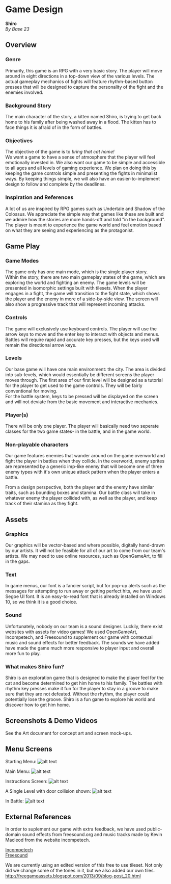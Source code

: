 # Game Design
**Shiro**  
*By Base 23*
## Overview

### Genre
Primarily, this game is an RPG with a very basic story. The player will move around in eight directions in a top-down view of the various levels.
The actual gameplay mechanics of fights will feature rhythm-based button presses that will be designed to capture the personality of the fight and the enemies involved. 

### Background Story
The main character of the story, a kitten named Shiro, is trying to get back home to his family after being washed away in a flood. The kitten has to face things it is
afraid of in the form of battles.

### Objectives
The objective of the game is to *bring that cat home!*  
We want a game to have a sense of atmosphere that the player will feel emotionally invested in. We also want our game to be simple and accessible to all ages and all levels
of gaming experience. We plan on doing this by keeping the game controls simple and presenting the fights in minimalist ways. By keeping things simple, we will also have 
an easier-to-implement design to follow and complete by the deadlines.

### Inspiration and References
A lot of us are inspired by RPG games such as Undertale and Shadow of the Colossus. We appreciate the simple way that games like these are built
and we admire how the stories are more hands-off and told "in the background". The player is meant to experience the game world and feel emotion based on what they 
are seeing and experiencing as the protagonist.

## Game Play

### Game Modes
The game only has one main mode, which is the single player story.  
Within the story, there are two main gameplay states of the game, which are exploring the world and fighting an enemy. The game levels will be presented in isomorphic settings
built with tilesets. When the player engages in a fight, the game will transition to the fight state, which shows the player and the enemy in more of a side-by-side view.
The screen will also show a progressive track that will represent incoming attacks.

### Controls
The game will exclusively use keyboard controls. The player will use the arrow keys to move and the enter key to interact with objects and menus.
Battles will require rapid and accurate key presses, but the keys used will remain the directional arrow keys.

### Levels
Our base game will have one main environment: the city. The area is divided into sub-levels, which would essentially be
different screens the player moves through.
The first area of our first level will be designed as a tutorial for the player to get used to the game controls. They will be fairly conventional for moving.  
For the battle system, keys to be pressed will be displayed on the screen and will not deviate from the basic movement and interactive mechanics.

### Player(s)
There will be only one player. The player will basically need two seperate classes for the two game states- in the battle, and in the game world.

### Non-playable characters
Our game features enemies that wander around on the game overworld and fight the player in battles when they collide. In the overworld, enemy sprites are represented by a 
generic imp-like enemy that will become one of three enemy types with it's own unique attack pattern when the player enters a battle. 

From a design perspective, both the player and the enemy have similar traits, such as bounding boxes and stamina. Our battle class will take in whatever enemy the player
collided with, as well as the player, and keep track of their stamina as they fight.

## Assets

### Graphics
Our graphics will be vector-based and where possible, digitally hand-drawn by our artists. It will not be feasible for all of our art to come from our team's artists.
We may need to use online resources, such as OpenGameArt, to fill in the gaps.

### Text
In game menus, our font is a fancier script, but for pop-up alerts such as the messages for attempting to run away or getting perfect hits, we have used Segoe UI font. 
It is an easy-to-read font that is already installed on Windows 10, so we think it is a good choice.

### Sound
Unfortunately, nobody on our team is a sound designer. Luckily, there exist websites with assets for video games! We used OpenGameArt, Incompetech, and Freesound to 
supplement our game with contextual music and sound effects for better feedback. The sounds we have added have made the game much more responsive to player input and overall
more fun to play.

### What makes Shiro fun?
Shiro is an exploration game that is designed to make the player feel for the cat and become determined to get him home to his family. The battles with rhythm key presses make it fun 
for the player to stay in a groove to make sure that they are not defeated. Without the rhythm, the player could potentially lose the groove. Shiro is a fun game to explore his world
and discover how to get him home.

## Screenshots & Demo Videos
See the Art document for concept art and screen mock-ups.

## Menu Screens


Starting Menu:
![alt text](https://kgcoe-git.rit.edu/eh8582/gdaps2-2185-section_2_Team_3/raw/master/src/Screenshots%20of%20game/ShiroPressEnter.PNG "Start menu - Press Enter")

Main Menu:
![alt text](https://kgcoe-git.rit.edu/eh8582/gdaps2-2185-section_2_Team_3/raw/master/src/Screenshots%20of%20game/StartMenu.PNG "Main Menu - Instructions and Start")

Instructions Screen:
![alt text](https://kgcoe-git.rit.edu/eh8582/gdaps2-2185-section_2_Team_3/raw/master/src/Screenshots%20of%20game/instructionsscreen.png "Instructions Screen")

A Single Level with door collision shown:
![alt text](https://kgcoe-git.rit.edu/eh8582/gdaps2-2185-section_2_Team_3/raw/master/src/Screenshots%20of%20game/Gameplay.PNG "A single level with a door collision shown")

In Battle:
![alt text](https://kgcoe-git.rit.edu/eh8582/gdaps2-2185-section_2_Team_3/raw/master/src/Screenshots%20of%20game/bbattle.PNG "Picture in battle")

## External References
In order to suplement our game with extra feedback, we have used public-domain sound effects from freesound.org and music tracks made by Kevin Macleod from the
 website incompetech.
 
 [Incompetech](https://incompetech.com)  
 [Freesound](https://freesound.org)
 
 
We are currently using an edited version of this free to use tileset. Not only did we change some of the tones in it, but we also added our own tiles.
http://freegameassets.blogspot.com/2013/09/blog-post_20.html
